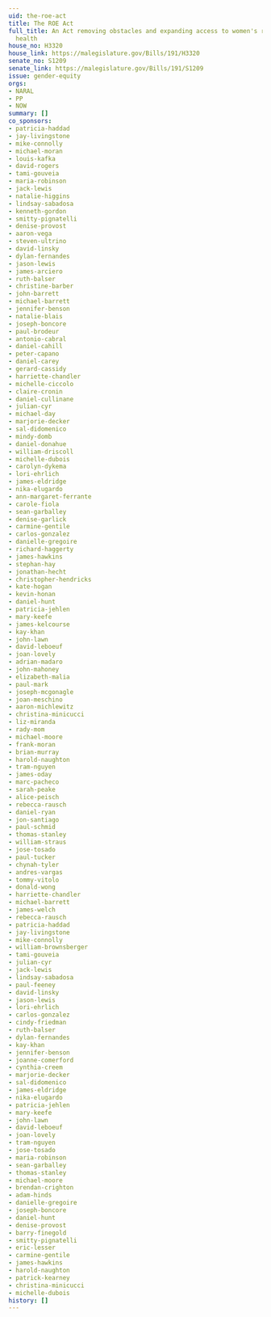 ```yaml
---
uid: the-roe-act
title: The ROE Act
full_title: An Act removing obstacles and expanding access to women's reproductive
  health
house_no: H3320
house_link: https://malegislature.gov/Bills/191/H3320
senate_no: S1209
senate_link: https://malegislature.gov/Bills/191/S1209
issue: gender-equity
orgs:
- NARAL
- PP
- NOW
summary: []
co_sponsors:
- patricia-haddad
- jay-livingstone
- mike-connolly
- michael-moran
- louis-kafka
- david-rogers
- tami-gouveia
- maria-robinson
- jack-lewis
- natalie-higgins
- lindsay-sabadosa
- kenneth-gordon
- smitty-pignatelli
- denise-provost
- aaron-vega
- steven-ultrino
- david-linsky
- dylan-fernandes
- jason-lewis
- james-arciero
- ruth-balser
- christine-barber
- john-barrett
- michael-barrett
- jennifer-benson
- natalie-blais
- joseph-boncore
- paul-brodeur
- antonio-cabral
- daniel-cahill
- peter-capano
- daniel-carey
- gerard-cassidy
- harriette-chandler
- michelle-ciccolo
- claire-cronin
- daniel-cullinane
- julian-cyr
- michael-day
- marjorie-decker
- sal-didomenico
- mindy-domb
- daniel-donahue
- william-driscoll
- michelle-dubois
- carolyn-dykema
- lori-ehrlich
- james-eldridge
- nika-elugardo
- ann-margaret-ferrante
- carole-fiola
- sean-garballey
- denise-garlick
- carmine-gentile
- carlos-gonzalez
- danielle-gregoire
- richard-haggerty
- james-hawkins
- stephan-hay
- jonathan-hecht
- christopher-hendricks
- kate-hogan
- kevin-honan
- daniel-hunt
- patricia-jehlen
- mary-keefe
- james-kelcourse
- kay-khan
- john-lawn
- david-leboeuf
- joan-lovely
- adrian-madaro
- john-mahoney
- elizabeth-malia
- paul-mark
- joseph-mcgonagle
- joan-meschino
- aaron-michlewitz
- christina-minicucci
- liz-miranda
- rady-mom
- michael-moore
- frank-moran
- brian-murray
- harold-naughton
- tram-nguyen
- james-oday
- marc-pacheco
- sarah-peake
- alice-peisch
- rebecca-rausch
- daniel-ryan
- jon-santiago
- paul-schmid
- thomas-stanley
- william-straus
- jose-tosado
- paul-tucker
- chynah-tyler
- andres-vargas
- tommy-vitolo
- donald-wong
- harriette-chandler
- michael-barrett
- james-welch
- rebecca-rausch
- patricia-haddad
- jay-livingstone
- mike-connolly
- william-brownsberger
- tami-gouveia
- julian-cyr
- jack-lewis
- lindsay-sabadosa
- paul-feeney
- david-linsky
- jason-lewis
- lori-ehrlich
- carlos-gonzalez
- cindy-friedman
- ruth-balser
- dylan-fernandes
- kay-khan
- jennifer-benson
- joanne-comerford
- cynthia-creem
- marjorie-decker
- sal-didomenico
- james-eldridge
- nika-elugardo
- patricia-jehlen
- mary-keefe
- john-lawn
- david-leboeuf
- joan-lovely
- tram-nguyen
- jose-tosado
- maria-robinson
- sean-garballey
- thomas-stanley
- michael-moore
- brendan-crighton
- adam-hinds
- danielle-gregoire
- joseph-boncore
- daniel-hunt
- denise-provost
- barry-finegold
- smitty-pignatelli
- eric-lesser
- carmine-gentile
- james-hawkins
- harold-naughton
- patrick-kearney
- christina-minicucci
- michelle-dubois
history: []
---
```

